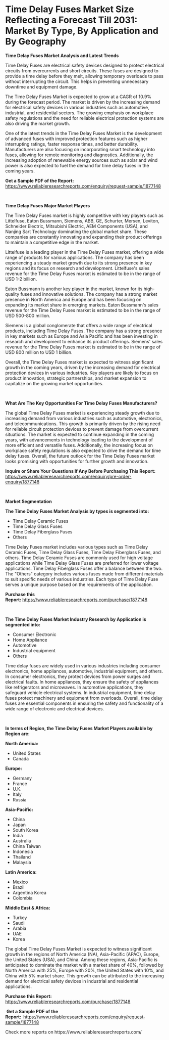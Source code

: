 <p><h1>Time Delay Fuses Market Size Reflecting a Forecast Till 2031: Market By Type, By Application and By Geography</h1></p><p><strong>Time Delay Fuses Market Analysis and Latest Trends</strong></p>
<p><p>Time Delay Fuses are electrical safety devices designed to protect electrical circuits from overcurrents and short circuits. These fuses are designed to provide a time delay before they melt, allowing temporary overloads to pass without interrupting the circuit. This helps in preventing unnecessary downtime and equipment damage.</p><p>The Time Delay Fuses Market is expected to grow at a CAGR of 10.9% during the forecast period. The market is driven by the increasing demand for electrical safety devices in various industries such as automotive, industrial, and residential sectors. The growing emphasis on workplace safety regulations and the need for reliable electrical protection systems are also driving the market growth.</p><p>One of the latest trends in the Time Delay Fuses Market is the development of advanced fuses with improved protection features such as higher interrupting ratings, faster response times, and better durability. Manufacturers are also focusing on incorporating smart technology into fuses, allowing for remote monitoring and diagnostics. Additionally, the increasing adoption of renewable energy sources such as solar and wind power is also expected to fuel the demand for time delay fuses in the coming years.</p></p>
<p><strong>Get a Sample PDF of the Report:&nbsp;</strong> <a href="https://www.reliableresearchreports.com/enquiry/request-sample/1877148">https://www.reliableresearchreports.com/enquiry/request-sample/1877148</a></p>
<p>&nbsp;</p>
<p><strong>Time Delay Fuses Major Market Players</strong></p>
<p><p>The Time Delay Fuses market is highly competitive with key players such as Littelfuse, Eaton Bussmann, Siemens, ABB, GE, Schurter, Mersen, Leviton, Schneider Electric, Mitsubishi Electric, AEM Components (USA), and Nanjing Sart Technology dominating the global market share. These companies are constantly innovating and expanding their product offerings to maintain a competitive edge in the market.</p><p>Littelfuse is a leading player in the Time Delay Fuses market, offering a wide range of products for various applications. The company has been experiencing a steady market growth due to its strong presence in key regions and its focus on research and development. Littelfuse's sales revenue for the Time Delay Fuses market is estimated to be in the range of USD 1-2 billion.</p><p>Eaton Bussmann is another key player in the market, known for its high-quality fuses and innovative solutions. The company has a strong market presence in North America and Europe and has been focusing on expanding its market share in emerging markets. Eaton Bussmann's sales revenue for the Time Delay Fuses market is estimated to be in the range of USD 500-800 million.</p><p>Siemens is a global conglomerate that offers a wide range of electrical products, including Time Delay Fuses. The company has a strong presence in key markets such as Europe and Asia Pacific and has been investing in research and development to enhance its product offerings. Siemens' sales revenue for the Time Delay Fuses market is estimated to be in the range of USD 800 million to USD 1 billion.</p><p>Overall, the Time Delay Fuses market is expected to witness significant growth in the coming years, driven by the increasing demand for electrical protection devices in various industries. Key players are likely to focus on product innovation, strategic partnerships, and market expansion to capitalize on the growing market opportunities.</p></p>
<p>&nbsp;</p>
<p><strong>What Are The Key Opportunities For Time Delay Fuses Manufacturers?</strong></p>
<p><p>The global Time Delay Fuses market is experiencing steady growth due to increasing demand from various industries such as automotive, electronics, and telecommunications. This growth is primarily driven by the rising need for reliable circuit protection devices to prevent damage from overcurrent situations. The market is expected to continue expanding in the coming years, with advancements in technology leading to the development of more efficient and versatile fuses. Additionally, the increasing focus on workplace safety regulations is also expected to drive the demand for time delay fuses. Overall, the future outlook for the Time Delay Fuses market looks promising with opportunities for further growth and innovation.</p></p>
<p><strong>Inquire or Share Your Questions If Any Before Purchasing This Report:</strong> <a href="https://www.reliableresearchreports.com/enquiry/pre-order-enquiry/1877148">https://www.reliableresearchreports.com/enquiry/pre-order-enquiry/1877148</a></p>
<p>&nbsp;</p>
<p><strong>Market Segmentation</strong></p>
<p><strong>The Time Delay Fuses Market Analysis by types is segmented into:</strong></p>
<p><ul><li>Time Delay Ceramic Fuses</li><li>Time Delay Glass Fuses</li><li>Time Delay Fiberglass Fuses</li><li>Others</li></ul></p>
<p><p>Time Delay Fuses market includes various types such as Time Delay Ceramic Fuses, Time Delay Glass Fuses, Time Delay Fiberglass Fuses, and others. Time Delay Ceramic Fuses are commonly used for high voltage applications while Time Delay Glass Fuses are preferred for lower voltage applications. Time Delay Fiberglass Fuses offer a balance between the two. The "Others" category includes various fuses made from different materials to suit specific needs of various industries. Each type of Time Delay Fuse serves a unique purpose based on the requirements of the application.</p></p>
<p><strong>Purchase this Report:&nbsp;</strong><a href="https://www.reliableresearchreports.com/purchase/1877148">https://www.reliableresearchreports.com/purchase/1877148</a></p>
<p>&nbsp;</p>
<p><strong>The Time Delay Fuses Market Industry Research by Application is segmented into:</strong></p>
<p><ul><li>Consumer Electronic</li><li>Home Appliance</li><li>Automotive</li><li>Industrial equipment</li><li>Others</li></ul></p>
<p><p>Time delay fuses are widely used in various industries including consumer electronics, home appliances, automotive, industrial equipment, and others. In consumer electronics, they protect devices from power surges and electrical faults. In home appliances, they ensure the safety of appliances like refrigerators and microwaves. In automotive applications, they safeguard vehicle electrical systems. In industrial equipment, time delay fuses protect machinery and equipment from overloads. Overall, time delay fuses are essential components in ensuring the safety and functionality of a wide range of electronic and electrical devices.</p></p>
<p>&nbsp;</p>
<p><strong>In terms of Region, the Time Delay Fuses Market Players available by Region are:</strong></p>
<p>
    <p> <strong> North America: </strong>
        <ul>
            <li>United States</li>
            <li>Canada</li>
        </ul>
        </p> 
    <p> <strong> Europe: </strong>
        <ul>
            <li>Germany</li>
            <li>France</li>
            <li>U.K.</li>
            <li>Italy</li>
            <li>Russia</li>
        </ul>
        </p> 
    <p> <strong> Asia-Pacific: </strong>
        <ul>
            <li>China</li>
            <li>Japan</li>
            <li>South Korea</li>
            <li>India</li>
            <li>Australia</li>
            <li>China Taiwan</li>
            <li>Indonesia</li>
            <li>Thailand</li>
            <li>Malaysia</li>
        </ul>
        </p> 
    <p> <strong> Latin America: </strong>
        <ul>
            <li>Mexico</li>
            <li>Brazil</li>
            <li>Argentina Korea</li>
            <li>Colombia</li>
        </ul>
        </p> 
    <p> <strong> Middle East & Africa: </strong>
        <ul>
            <li>Turkey</li>
            <li>Saudi</li>
            <li>Arabia</li>
            <li>UAE</li>
            <li>Korea</li>
        </ul>
    </p>
    </p>
<p><p>The global Time Delay Fuses Market is expected to witness significant growth in the regions of North America (NA), Asia-Pacific (APAC), Europe, the United States (USA), and China. Among these regions, Asia-Pacific is anticipated to dominate the market with a market share of 40%, followed by North America with 25%, Europe with 20%, the United States with 10%, and China with 5% market share. This growth can be attributed to the increasing demand for electrical safety devices in industrial and residential applications.</p></p>
<p><strong>Purchase this Report: </strong><a href="https://www.reliableresearchreports.com/purchase/1877148">https://www.reliableresearchreports.com/purchase/1877148</a></p>
<p>&nbsp;<strong>Get a Sample PDF of the Report:&nbsp;&nbsp;</strong><a href="https://www.reliableresearchreports.com/enquiry/request-sample/1877148">https://www.reliableresearchreports.com/enquiry/request-sample/1877148</a></p>
<p><strong></strong></p>
<p>Check more reports on https://www.reliableresearchreports.com/</p>